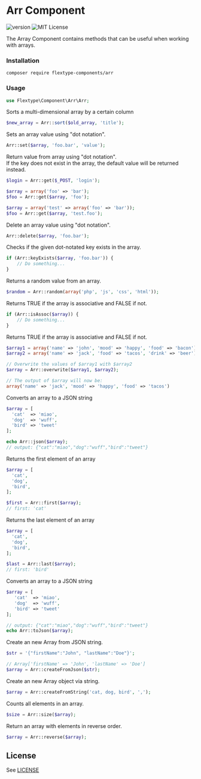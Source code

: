 # Arr Component
![version](https://img.shields.io/badge/version-1.2.4-brightgreen.svg?style=flat-square)
![MIT License](https://img.shields.io/badge/license-MIT-blue.svg?style=flat-square)

The Array Component contains methods that can be useful when working with arrays.

### Installation

```
composer require flextype-components/arr
```

### Usage

```php
use Flextype\Component\Arr\Arr;
```

Sorts a multi-dimensional array by a certain column
```php
$new_array = Arr::sort($old_array, 'title');
```

Sets an array value using "dot notation".
```php
Arr::set($array, 'foo.bar', 'value');
```

Return value from array using "dot notation".  
If the key does not exist in the array, the default value will be returned instead.
```php
$login = Arr::get($_POST, 'login');  

$array = array('foo' => 'bar');  
$foo = Arr::get($array, 'foo');  

$array = array('test' => array('foo' => 'bar'));  
$foo = Arr::get($array, 'test.foo');
```

Delete an array value using "dot notation".
```php
Arr::delete($array, 'foo.bar');
```

Checks if the given dot-notated key exists in the array.
```php  
if (Arr::keyExists($array, 'foo.bar')) {
    // Do something...
}
```

Returns a random value from an array.
```php
$random = Arr::random(array('php', 'js', 'css', 'html'));
```

Returns TRUE if the array is associative and FALSE if not.
```php
if (Arr::isAssoc($array)) {
    // Do something...
}
```

Returns TRUE if the array is associative and FALSE if not.
```php
$array1 = array('name' => 'john', 'mood' => 'happy', 'food' => 'bacon');
$array2 = array('name' => 'jack', 'food' => 'tacos', 'drink' => 'beer');

// Overwrite the values of $array1 with $array2
$array = Arr::overwrite($array1, $array2);

// The output of $array will now be:
array('name' => 'jack', 'mood' => 'happy', 'food' => 'tacos')
```

Converts an array to a JSON string
```php
$array = [
  'cat'  => 'miao',
  'dog'  => 'wuff',
  'bird' => 'tweet'
];

echo Arr::json($array);
// output: {"cat":"miao","dog":"wuff","bird":"tweet"}
```

Returns the first element of an array
```php
$array = [
  'cat',
  'dog',
  'bird',
];

$first = Arr::first($array);
// first: 'cat'
```

Returns the last element of an array
```php
$array = [
  'cat',
  'dog',
  'bird',
];

$last = Arr::last($array);
// first: 'bird'
```

Converts an array to a JSON string
```php
$array = [
   'cat'  => 'miao',
   'dog'  => 'wuff',
   'bird' => 'tweet'
];

// output: {"cat":"miao","dog":"wuff","bird":"tweet"}
echo Arr::toJson($array);
```

Create an new Array from JSON string.
```php
$str = '{"firstName":"John", "lastName":"Doe"}';

// Array['firstName' => 'John', 'lastName' => 'Doe']
$array = Arr::createFromJson($str);
```

Create an new Array object via string.
```php
$array = Arr::createFromString('cat, dog, bird', ',');
```

Counts all elements in an array.
```php
$size = Arr::size($array);
```

Return an array with elements in reverse order.
```php
$array = Arr::reverse($array);
```

## License
See [LICENSE](https://github.com/flextype-components/arr/blob/master/LICENSE)
